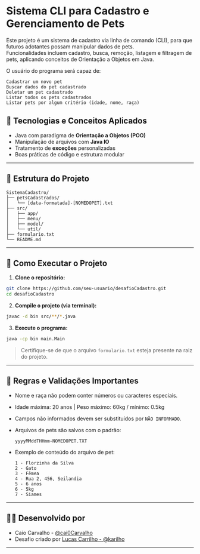 
# Sistema CLI para Cadastro e Gerenciamento de Pets

Este projeto é um sistema de cadastro via linha de comando (CLI), para que futuros adotantes possam manipular dados de pets.  
Funcionalidades incluem cadastro, busca, remoção, listagem e filtragem de pets, aplicando conceitos de Orientação a Objetos em Java.

O usuário do programa será capaz de:

    Cadastrar um novo pet
    Buscar dados do pet cadastrado
    Deletar um pet cadastrado
    Listar todos os pets cadastrados
    Listar pets por algum critério (idade, nome, raça)


## 🧠 Tecnologias e Conceitos Aplicados

- Java com paradigma de **Orientação a Objetos (POO)**
- Manipulação de arquivos com **Java IO**
- Tratamento de **exceções** personalizadas
- Boas práticas de código e estrutura modular

---

## 📂 Estrutura do Projeto

```
SistemaCadastro/
├── petsCadastrados/
│   └── [data-formatada]-[NOMEDOPET].txt
├── src/
│   ├── app/
│   ├── menu/
│   ├── model/
│   └── util/
├── formulario.txt
└── README.md
```

---

## 🚀 Como Executar o Projeto

1. **Clone o repositório:**

```bash
git clone https://github.com/seu-usuario/desafioCadastro.git
cd desafioCadastro
```

2. **Compile o projeto (via terminal):**

```bash
javac -d bin src/**/*.java
```

3. **Execute o programa:**

```bash
java -cp bin main.Main
```

> Certifique-se de que o arquivo `formulario.txt` esteja presente na raiz do projeto.

---

## 🧾 Regras e Validações Importantes

- Nome e raça não podem conter números ou caracteres especiais.
- Idade máxima: 20 anos | Peso máximo: 60kg / mínimo: 0.5kg
- Campos não informados devem ser substituídos por `NÃO INFORMADO`.
- Arquivos de pets são salvos com o padrão:

  ```
  yyyyMMddTHHmm-NOMEDOPET.TXT
  ```

- Exemplo de conteúdo do arquivo de pet:

  ```
  1 - Florzinha da Silva
  2 - Gato
  3 - Fêmea
  4 - Rua 2, 456, Seilandia
  5 - 6 anos
  6 - 5kg
  7 - Siames
  ```

---

## 🧑‍💻 Desenvolvido por

- Caio Carvalho - [@cai0Carvalho](https://github.com/cai0Carvalho)
- Desafio criado por [Lucas Carrilho - @karilho](https://github.com/karilho)

---